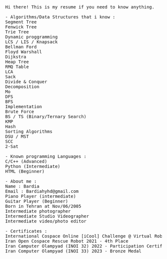 <pre>
Hi there! This is my resume if you need to know anything.

- Algorithms/Data Structures that i know : 
Segment Tree 
Fenwick Tree
Trie Tree 
Dynamic proggramming 
LCS / LIS / Knapsack
Bellman Ford
Floyd Warshall
Dijkstra 
Heap Tree
RMQ Table
LCA
Sack
Divide & Conquer
Decomposition
Mo
DFS
BFS
Implementation
Brute Force
BS / TS (Binary/Ternary Search) 
KMP
Hash 
Sorting Algorithms
DSU / MST 
SCC
2-Sat

- Known programming Languages : 
C/C++ (Advanced) 
Python (Intermediate) 
HTML (Beginner)

- About me : 
Name : Bardia
Email : Bardiahyhd@gmail.com
Piano Player (intermediate)
Guitar Player (Beginner)
Born in Tehran at Nov/06/2005
Intermediate photographer
Intermediate Studio Videographer
Intermediate video/photo editor

- Certificates : 
International Cospace Online [iCool] Challenge @ Virtual Robocup 2020 - Finalist 
Iran Open Cospace Rescue Robot 2021 - 4th Place
Iran Camputer Olampyad (INOI 32) 2022 - Participation Certificate
Iran Computer Olampyad (INOI 33) 2023 - Bronze Medal
</pre>
